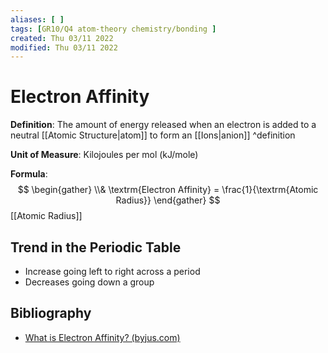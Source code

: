 ```yaml
---
aliases: [ ]
tags: [GR10/Q4 atom-theory chemistry/bonding ]
created: Thu 03/11 2022
modified: Thu 03/11 2022
---
```

# Electron Affinity
**Definition**: The amount of energy released when an electron is added to a neutral [[Atomic Structure|atom]] to form an [[Ions|anion]] ^definition

**Unit of Measure**: Kilojoules per mol (kJ/mole)

**Formula**:
$$
\begin{gather}
\\& \textrm{Electron Affinity} = \frac{1}{\textrm{Atomic Radius}}
\end{gather}
$$
[[Atomic Radius]]

## Trend in the Periodic Table
- Increase going left to right across a period
- Decreases going down a group

## Bibliography
- [What is Electron Affinity? (byjus.com)](https://byjus.com/chemistry/electron-affinity/#:~:text=Electron%20affinity%20is%20defined%20as,to%20form%20a%20negative%20ion.)
